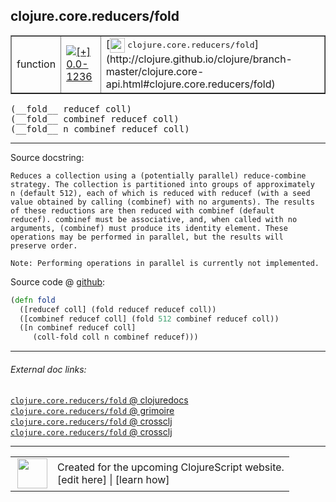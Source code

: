 ## clojure.core.reducers/fold



 <table border="1">
<tr>
<td>function</td>
<td><a href="https://github.com/cljsinfo/cljs-api-docs/tree/0.0-1236"><img valign="middle" alt="[+] 0.0-1236" title="Added in 0.0-1236" src="https://img.shields.io/badge/+-0.0--1236-lightgrey.svg"></a> </td>
<td>
[<img height="24px" valign="middle" src="http://i.imgur.com/1GjPKvB.png"> <samp>clojure.core.reducers/fold</samp>](http://clojure.github.io/clojure/branch-master/clojure.core-api.html#clojure.core.reducers/fold)
</td>
</tr>
</table>


 <samp>
(__fold__ reducef coll)<br>
</samp>
 <samp>
(__fold__ combinef reducef coll)<br>
</samp>
 <samp>
(__fold__ n combinef reducef coll)<br>
</samp>

---





Source docstring:

```
Reduces a collection using a (potentially parallel) reduce-combine
strategy. The collection is partitioned into groups of approximately
n (default 512), each of which is reduced with reducef (with a seed
value obtained by calling (combinef) with no arguments). The results
of these reductions are then reduced with combinef (default
reducef). combinef must be associative, and, when called with no
arguments, (combinef) must produce its identity element. These
operations may be performed in parallel, but the results will
preserve order.

Note: Performing operations in parallel is currently not implemented.
```


Source code @ [github](https://github.com/clojure/clojurescript/blob/r3148/src/cljs/clojure/core/reducers.cljs#L49-L64):

```clj
(defn fold
  ([reducef coll] (fold reducef reducef coll))
  ([combinef reducef coll] (fold 512 combinef reducef coll))
  ([n combinef reducef coll]
     (coll-fold coll n combinef reducef)))
```

<!--
Repo - tag - source tree - lines:

 <pre>
clojurescript @ r3148
└── src
    └── cljs
        └── clojure
            └── core
                └── <ins>[reducers.cljs:49-64](https://github.com/clojure/clojurescript/blob/r3148/src/cljs/clojure/core/reducers.cljs#L49-L64)</ins>
</pre>

-->

---



###### External doc links:

[`clojure.core.reducers/fold` @ clojuredocs](http://clojuredocs.org/clojure.core.reducers/fold)<br>
[`clojure.core.reducers/fold` @ grimoire](http://conj.io/store/v1/org.clojure/clojure/1.7.0-beta3/clj/clojure.core.reducers/fold/)<br>
[`clojure.core.reducers/fold` @ crossclj](http://crossclj.info/fun/clojure.core.reducers/fold.html)<br>
[`clojure.core.reducers/fold` @ crossclj](http://crossclj.info/fun/clojure.core.reducers.cljs/fold.html)<br>

---

 <table>
<tr><td>
<img valign="middle" align="right" width="48px" src="http://i.imgur.com/Hi20huC.png">
</td><td>
Created for the upcoming ClojureScript website.<br>
[edit here] | [learn how]
</td></tr></table>

[edit here]:https://github.com/cljsinfo/cljs-api-docs/blob/master/cljsdoc/clojure.core.reducers_fold.cljsdoc
[learn how]:https://github.com/cljsinfo/cljs-api-docs/wiki/cljsdoc-files

<!--

This information was too distracting to show to readers, but I'll leave it
commented here since it is helpful to:

- pretty-print the data used to generate this document
- and show how to retrieve that data



The API data for this symbol:

```clj
{:ns "clojure.core.reducers",
 :name "fold",
 :signature ["[reducef coll]"
             "[combinef reducef coll]"
             "[n combinef reducef coll]"],
 :history [["+" "0.0-1236"]],
 :type "function",
 :full-name-encode "clojure.core.reducers_fold",
 :source {:code "(defn fold\n  ([reducef coll] (fold reducef reducef coll))\n  ([combinef reducef coll] (fold 512 combinef reducef coll))\n  ([n combinef reducef coll]\n     (coll-fold coll n combinef reducef)))",
          :title "Source code",
          :repo "clojurescript",
          :tag "r3148",
          :filename "src/cljs/clojure/core/reducers.cljs",
          :lines [49 64]},
 :full-name "clojure.core.reducers/fold",
 :clj-symbol "clojure.core.reducers/fold",
 :docstring "Reduces a collection using a (potentially parallel) reduce-combine\nstrategy. The collection is partitioned into groups of approximately\nn (default 512), each of which is reduced with reducef (with a seed\nvalue obtained by calling (combinef) with no arguments). The results\nof these reductions are then reduced with combinef (default\nreducef). combinef must be associative, and, when called with no\narguments, (combinef) must produce its identity element. These\noperations may be performed in parallel, but the results will\npreserve order.\n\nNote: Performing operations in parallel is currently not implemented."}

```

Retrieve the API data for this symbol:

```clj
;; from Clojure REPL
(require '[clojure.edn :as edn])
(-> (slurp "https://raw.githubusercontent.com/cljsinfo/cljs-api-docs/catalog/cljs-api.edn")
    (edn/read-string)
    (get-in [:symbols "clojure.core.reducers/fold"]))
```

-->
